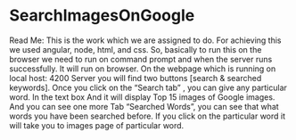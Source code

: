 # SearchImagesOnGoogle
Read Me:
This is the work which we are assigned to do.
For achieving this we used angular, node, html, and css.
So, basically to run this on the browser we need to run on command prompt and when the server runs successfully. It will run on browser.
On the webpage which is running on local host: 4200 Server you will find two buttons [search & searched keywords].
Once you click on the “Search tab” , you can give any particular word. In the text box 
And it will display Top 15 images of Google images.
And you can see one more Tab “Searched Words”, you can see that what words you have been searched before.
If you click on the particular word it will take you to images page of particular word.
